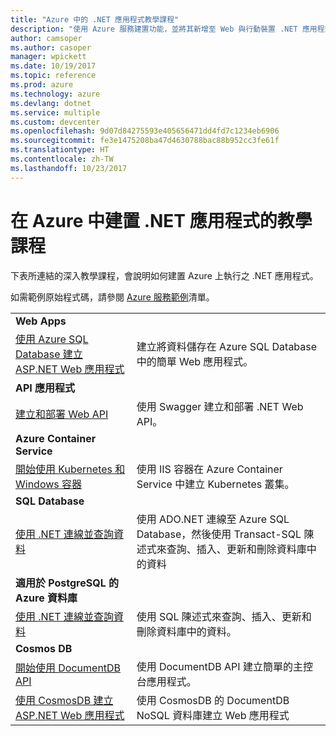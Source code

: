 ```yaml
---
title: "Azure 中的 .NET 應用程式教學課程"
description: "使用 Azure 服務建置功能，並將其新增至 Web 與行動裝置 .NET 應用程式的教學課程。"
author: camsoper
ms.author: casoper
manager: wpickett
ms.date: 10/19/2017
ms.topic: reference
ms.prod: azure
ms.technology: azure
ms.devlang: dotnet
ms.service: multiple
ms.custom: devcenter
ms.openlocfilehash: 9d07d84275593e405656471dd4fd7c1234eb6906
ms.sourcegitcommit: fe3e1475208ba47d4630788bac88b952cc3fe61f
ms.translationtype: HT
ms.contentlocale: zh-TW
ms.lasthandoff: 10/23/2017
---
```

# <a name="tutorials-for-building-net-apps-in-azure"></a>在 Azure 中建置 .NET 應用程式的教學課程

下表所連結的深入教學課程，會說明如何建置 Azure 上執行之 .NET 應用程式。

如需範例原始程式碼，請參閱 [Azure 服務範例](https://azure.microsoft.com/resources/samples/?platform=dotnet)清單。

| | |
|---|---|
| **Web Apps**||
| [使用 Azure SQL Database 建立 ASP.NET Web 應用程式][1] | 建立將資料儲存在 Azure SQL Database 中的簡單 Web 應用程式。 | 
| **API 應用程式**||
| [建立和部署 Web API][3] | 使用 Swagger 建立和部署 .NET Web API。 | 
| **Azure Container Service** ||
| [開始使用 Kubernetes 和 Windows 容器][4] | 使用 IIS 容器在 Azure Container Service 中建立 Kubernetes 叢集。
| **SQL Database** ||
| [使用 .NET 連線並查詢資料][5] | 使用 ADO.NET 連線至 Azure SQL Database，然後使用 Transact-SQL 陳述式來查詢、插入、更新和刪除資料庫中的資料 | 
| **適用於 PostgreSQL 的 Azure 資料庫** ||
| [使用 .NET 連線並查詢資料][6] | 使用 SQL 陳述式來查詢、插入、更新和刪除資料庫中的資料。 | 
| **Cosmos DB** ||
| [開始使用 DocumentDB API][7] | 使用 DocumentDB API 建立簡單的主控台應用程式。 | 
| [使用 CosmosDB 建立 ASP.NET Web 應用程式][8] | 使用 CosmosDB 的 DocumentDB NoSQL 資料庫建立 Web 應用程式 | 

[1]: /azure/app-service-web/app-service-web-tutorial-dotnet-sqldatabase
[2]: /azure/documentdb/documentdb-dotnet-application
[3]: /azure/app-service-api/app-service-api-dotnet-get-started
[4]: /azure/container-service/container-service-kubernetes-windows-walkthrough
[5]: /azure/sql-database/sql-database-connect-query-dotnet
[6]: /azure/postgresql/connect-csharp
[7]: /azure/cosmos-db/documentdb-dotnetcore-get-started
[8]: /azure/cosmos-db/documentdb-dotnet-application
